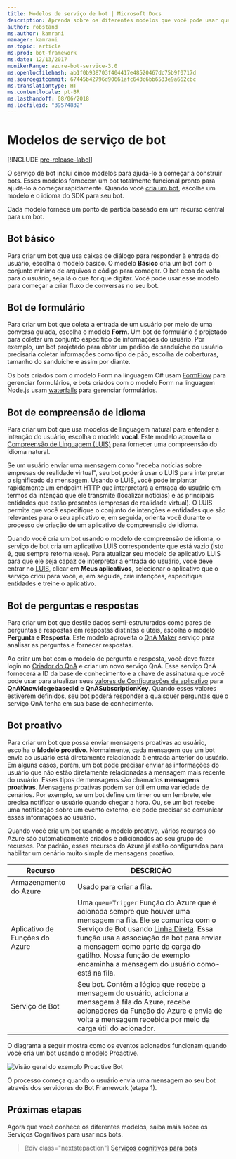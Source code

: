 ```yaml
---
title: Modelos de serviço de bot | Microsoft Docs
description: Aprenda sobre os diferentes modelos que você pode usar quando cria um bot com o Bot Service.
author: robstand
ms.author: kamrani
manager: kamrani
ms.topic: article
ms.prod: bot-framework
ms.date: 12/13/2017
monikerRange: azure-bot-service-3.0
ms.openlocfilehash: ab1f0b938703f404417e48520467dc75b9f0717d
ms.sourcegitcommit: 67445b42796d90661afc643c6bb6533e9a662cbc
ms.translationtype: HT
ms.contentlocale: pt-BR
ms.lasthandoff: 08/06/2018
ms.locfileid: "39574832"
---
```

# <a name="bot-service-templates"></a>Modelos de serviço de bot

[!INCLUDE [pre-release-label](includes/pre-release-label-v3.md)]

O serviço de bot inclui cinco modelos para ajudá-lo a começar a construir bots. Esses modelos fornecem um bot totalmente funcional pronto para ajudá-lo a começar rapidamente. Quando você [cria um bot](bot-service-quickstart.md), escolhe um modelo e o idioma do SDK para seu bot.

Cada modelo fornece um ponto de partida baseado em um recurso central para um bot. 

## <a name="basic-bot"></a>Bot básico
Para criar um bot que usa caixas de diálogo para responder à entrada do usuário, escolha o modelo básico. O modelo **Básico** cria um bot com o conjunto mínimo de arquivos e código para começar. O bot ecoa de volta para o usuário, seja lá o que for que digitar. Você pode usar esse modelo para começar a criar fluxo de conversas no seu bot.

## <a name="form-bot"></a>Bot de formulário
Para criar um bot que coleta a entrada de um usuário por meio de uma conversa guiada, escolha o modelo **Form**. Um bot de formulário é projetado para coletar um conjunto específico de informações do usuário. Por exemplo, um bot projetado para obter um pedido de sanduíche do usuário precisaria coletar informações como tipo de pão, escolha de coberturas, tamanho do sanduíche e assim por diante.

Os bots criados com o modelo Form na linguagem C# usam [FormFlow](dotnet/bot-builder-dotnet-formflow.md) para gerenciar formulários, e bots criados com o modelo Form na linguagem Node.js usam [waterfalls](nodejs/bot-builder-nodejs-dialog-waterfall.md) para gerenciar formulários.

## <a name="language-understanding-bot"></a>Bot de compreensão de idioma
Para criar um bot que usa modelos de linguagem natural para entender a intenção do usuário, escolha o modelo **vocal**. Este modelo aproveita o <a href="https://www.luis.ai" target="_blank">Compreensão de Linguagem (LUIS)</a> para fornecer uma compreensão do idioma natural.

Se um usuário enviar uma mensagem como "receba notícias sobre empresas de realidade virtual", seu bot poderá usar o LUIS para interpretar o significado da mensagem. Usando o LUIS, você pode implantar rapidamente um endpoint HTTP que interpretará a entrada do usuário em termos da intenção que ele transmite (localizar notícias) e as principais entidades que estão presentes (empresas de realidade virtual). O LUIS permite que você especifique o conjunto de intenções e entidades que são relevantes para o seu aplicativo e, em seguida, orienta você durante o processo de criação de um aplicativo de compreensão de idioma.

Quando você cria um bot usando o modelo de compreensão de idioma, o serviço de bot cria um aplicativo LUIS correspondente que está vazio (isto é, que sempre retorna `None`). Para atualizar seu modelo de aplicativo LUIS para que ele seja capaz de interpretar a entrada do usuário, você deve entrar no <a href="https://www.luis.ai" target="_blank">LUIS</a>, clicar em **Meus aplicativos**, selecionar o aplicativo que o serviço criou para você, e, em seguida, crie intenções, especifique entidades e treine o aplicativo.

## <a name="question-and-answer-bot"></a>Bot de perguntas e respostas
Para criar um bot que destile dados semi-estruturados como pares de perguntas e respostas em respostas distintas e úteis, escolha o modelo **Pergunta e Resposta**. Este modelo aproveita o <a href="https://qnamaker.ai">QnA Maker</a> serviço para analisar as perguntas e fornecer respostas. 

Ao criar um bot com o modelo de pergunta e resposta, você deve fazer login no <a href="https://qnamaker.ai">Criador do QnA</a> e criar um novo serviço QnA. Esse serviço QnA fornecerá a ID da base de conhecimento e a chave de assinatura que você pode usar para atualizar seus [valores de Configurações de aplicativo](bot-service-manage-settings.md) para **QnAKnowldegebasedId** e **QnASubscriptionKey**. Quando esses valores estiverem definidos, seu bot poderá responder a quaisquer perguntas que o serviço QnA tenha em sua base de conhecimento.

## <a name="proactive-bot"></a>Bot proativo
Para criar um bot que possa enviar mensagens proativas ao usuário, escolha o **Modelo proativo**. Normalmente, cada mensagem que um bot envia ao usuário está diretamente relacionada à entrada anterior do usuário. Em alguns casos, porém, um bot pode precisar enviar as informações do usuário que não estão diretamente relacionadas à mensagem mais recente do usuário. Esses tipos de mensagens são chamados **mensagens proativas**. Mensagens proativas podem ser útil em uma variedade de cenários. Por exemplo, se um bot define um timer ou um lembrete, ele precisa notificar o usuário quando chegar a hora. Ou, se um bot recebe uma notificação sobre um evento externo, ele pode precisar se comunicar essas informações ao usuário. 

Quando você cria um bot usando o modelo proativo, vários recursos do Azure são automaticamente criados e adicionados ao seu grupo de recursos. Por padrão, esses recursos do Azure já estão configurados para habilitar um cenário muito simple de mensagens proativo. 

| Recurso | DESCRIÇÃO |
|----|----|
| Armazenamento do Azure | Usado para criar a fila. |
| Aplicativo de Funções do Azure | Uma `queueTrigger` Função do Azure que é acionada sempre que houver uma mensagem na fila. Ele se comunica com o Serviço de Bot usando [Linha Direta](https://docs.microsoft.com/bot-framework/rest-api/bot-framework-rest-direct-line-3-0-concepts). Essa função usa a associação de bot para enviar a mensagem como parte da carga do gatilho. Nossa função de exemplo encaminha a mensagem do usuário como-está na fila.
| Serviço de Bot | Seu bot. Contém a lógica que recebe a mensagem do usuário, adiciona a mensagem à fila do Azure, recebe acionadores da Função do Azure e envia de volta a mensagem recebida por meio da carga útil do acionador. |

O diagrama a seguir mostra como os eventos acionados funcionam quando você cria um bot usando o modelo Proactive.

![Visão geral do exemplo Proactive Bot](~/media/bot-proactive-diagram.png)

O processo começa quando o usuário envia uma mensagem ao seu bot através dos servidores do Bot Framework (etapa 1).

## <a name="next-steps"></a>Próximas etapas
Agora que você conhece os diferentes modelos, saiba mais sobre os Serviços Cognitivos para usar nos bots.

> [!div class="nextstepaction"]
> [Serviços cognitivos para bots](bot-service-concept-intelligence.md)
